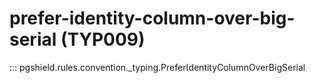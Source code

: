 # prefer-identity-column-over-big-serial (TYP009)

::: pgshield.rules.convention._typing.PreferIdentityColumnOverBigSerial

